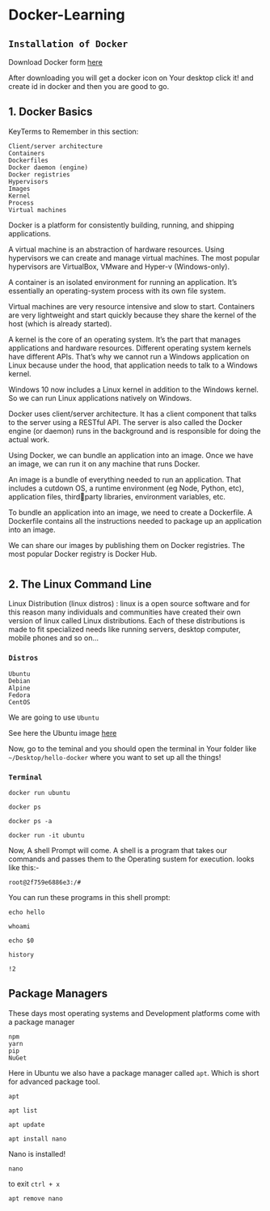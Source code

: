 # Docker-Learning

## `Installation of Docker`

Download Docker form [here](https://docs.docker.com/get-docker/)

After downloading you will get a docker icon on Your desktop click it! and create id in docker and then you are good to go.

## 1. Docker Basics

KeyTerms to Remember in this section:
```
Client/server architecture
Containers
Dockerfiles
Docker daemon (engine)
Docker registries
Hypervisors 
Images
Kernel
Process
Virtual machines
```
Docker is a platform for consistently building, running, and shipping applications.

A virtual machine is an abstraction of hardware resources. Using hypervisors we can 
create and manage virtual machines. The most popular hypervisors are VirtualBox, 
VMware and Hyper-v (Windows-only).

A container is an isolated environment for running an application. It’s essentially an 
operating-system process with its own file system.

Virtual machines are very resource intensive and slow to start. Containers are very 
lightweight and start quickly because they share the kernel of the host (which is already 
started).

A kernel is the core of an operating system. It’s the part that manages applications and 
hardware resources. Different operating system kernels have different APIs. That’s 
why we cannot run a Windows application on Linux because under the hood, that 
application needs to talk to a Windows kernel.

Windows 10 now includes a Linux kernel in addition to the Windows kernel. So we can 
run Linux applications natively on Windows.

Docker uses client/server architecture. It has a client component that talks to the server 
using a RESTful API. The server is also called the Docker engine (or daemon) runs in 
the background and is responsible for doing the actual work.

Using Docker, we can bundle an application into an image. Once we have an image, we 
can run it on any machine that runs Docker.

An image is a bundle of everything needed to run an application. That includes a
cutdown OS, a runtime environment (eg Node, Python, etc), application files, thirdparty libraries, environment variables, etc.

To bundle an application into an image, we need to create a Dockerfile. A Dockerfile 
contains all the instructions needed to package up an application into an image.

We can share our images by publishing them on Docker registries. The most popular 
Docker registry is Docker Hub.

#

## 2. The Linux Command Line

Linux Distribution (linux distros) : linux is a open source software and for this reason many individuals and communities
have created their own version of linux called Linux distributions.
Each of these distributions is made to fit specialized needs like running servers, desktop computer, mobile phones and so on...

### `Distros`
```
Ubuntu
Debian
Alpine
Fedora
CentOS
```
We are going to use `Ubuntu`

See here the Ubuntu image [here](https://hub.docker.com/_/ubuntu)

Now, go to the teminal and you should open the terminal in Your folder like `~/Desktop/hello-docker` where you want to set up all the things!
### `Terminal`

```
docker run ubuntu
```
```
docker ps
```
```
docker ps -a
```
```
docker run -it ubuntu
```
Now, A shell Prompt will come. A shell is a program that takes our commands and passes them to the Operating sustem for execution.
looks like this:-
```
root@2f759e6886e3:/#
```
You can run these programs in this shell prompt:
```
echo hello
```
```
whoami
```
```
echo $0
```
```
history
```
```
!2
```

## Package Managers
These days most operating systems and Development platforms come with a package manager
```
npm
yarn
pip
NuGet
```

Here in Ubuntu we also have a package manager called `apt`. Which is short for advanced package tool.

```
apt
```
```
apt list
```
```
apt update
```
```
apt install nano
```
Nano is installed!

```
nano
```
to exit `ctrl + x `

```
apt remove nano
```
